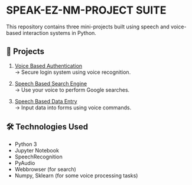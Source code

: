 # SPEAK-EZ-NM-PROJECT SUITE

This repository contains three mini-projects built using speech and voice-based interaction systems in Python.

## 📁 Projects

1. [Voice Based Authentication](./voice%20based%20authentication)  
   → Secure login system using voice recognition.

2. [Speech Based Search Engine](./speech%20based%20search%20engine)  
   → Use your voice to perform Google searches.

3. [Speech Based Data Entry](./speech%20based%20data%20entry)  
   → Input data into forms using voice commands.

## 🛠 Technologies Used
- Python 3
- Jupyter Notebook
- SpeechRecognition
- PyAudio
- Webbrowser (for search)
- Numpy, Sklearn (for some voice processing tasks)

 
